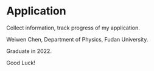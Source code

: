 # Application

Collect information, track progress of my application.

Weiwen Chen, Department of Physics, Fudan University.

Graduate in 2022.

Good Luck!

